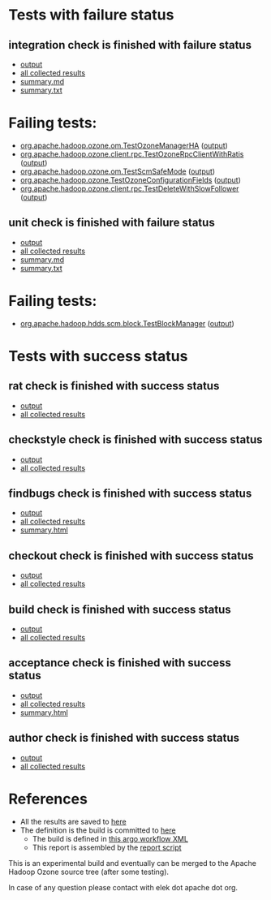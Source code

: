 # Tests with failure status

## integration check is finished with failure status

   * [output](https://raw.githubusercontent.com/elek/ozone-ci-03/master/pr/pr-hdds-2329-pipelines-rmb8m/integration/output.log)
   * [all collected results](https://github.com/elek/ozone-ci-03/tree/master/pr/pr-hdds-2329-pipelines-rmb8m/integration)
   * [summary.md](https://github.com/elek/ozone-ci-03/tree/master/pr/pr-hdds-2329-pipelines-rmb8m/integration/summary.md)
   * [summary.txt](https://github.com/elek/ozone-ci-03/tree/master/pr/pr-hdds-2329-pipelines-rmb8m/integration/summary.txt)

# Failing tests: 

 * [org.apache.hadoop.ozone.om.TestOzoneManagerHA](hadoop-ozone/integration-test/org.apache.hadoop.ozone.om.TestOzoneManagerHA.txt) ([output](hadoop-ozone/integration-test/org.apache.hadoop.ozone.om.TestOzoneManagerHA-output.txt))
 * [org.apache.hadoop.ozone.client.rpc.TestOzoneRpcClientWithRatis](hadoop-ozone/integration-test/org.apache.hadoop.ozone.client.rpc.TestOzoneRpcClientWithRatis.txt) ([output](hadoop-ozone/integration-test/org.apache.hadoop.ozone.client.rpc.TestOzoneRpcClientWithRatis-output.txt))
 * [org.apache.hadoop.ozone.om.TestScmSafeMode](hadoop-ozone/integration-test/org.apache.hadoop.ozone.om.TestScmSafeMode.txt) ([output](hadoop-ozone/integration-test/org.apache.hadoop.ozone.om.TestScmSafeMode-output.txt))
 * [org.apache.hadoop.ozone.TestOzoneConfigurationFields](hadoop-ozone/integration-test/org.apache.hadoop.ozone.TestOzoneConfigurationFields.txt) ([output](hadoop-ozone/integration-test/org.apache.hadoop.ozone.TestOzoneConfigurationFields-output.txt))
 * [org.apache.hadoop.ozone.client.rpc.TestDeleteWithSlowFollower](hadoop-ozone/integration-test/org.apache.hadoop.ozone.client.rpc.TestDeleteWithSlowFollower.txt) ([output](hadoop-ozone/integration-test/org.apache.hadoop.ozone.client.rpc.TestDeleteWithSlowFollower-output.txt))

## unit check is finished with failure status

   * [output](https://raw.githubusercontent.com/elek/ozone-ci-03/master/pr/pr-hdds-2329-pipelines-rmb8m/unit/output.log)
   * [all collected results](https://github.com/elek/ozone-ci-03/tree/master/pr/pr-hdds-2329-pipelines-rmb8m/unit)
   * [summary.md](https://github.com/elek/ozone-ci-03/tree/master/pr/pr-hdds-2329-pipelines-rmb8m/unit/summary.md)
   * [summary.txt](https://github.com/elek/ozone-ci-03/tree/master/pr/pr-hdds-2329-pipelines-rmb8m/unit/summary.txt)

# Failing tests: 

 * [org.apache.hadoop.hdds.scm.block.TestBlockManager](hadoop-hdds/server-scm/org.apache.hadoop.hdds.scm.block.TestBlockManager.txt) ([output](hadoop-hdds/server-scm/org.apache.hadoop.hdds.scm.block.TestBlockManager-output.txt))


# Tests with success status

## rat check is finished with success status

   * [output](https://raw.githubusercontent.com/elek/ozone-ci-03/master/pr/pr-hdds-2329-pipelines-rmb8m/rat/output.log)
   * [all collected results](https://github.com/elek/ozone-ci-03/tree/master/pr/pr-hdds-2329-pipelines-rmb8m/rat)


## checkstyle check is finished with success status

   * [output](https://raw.githubusercontent.com/elek/ozone-ci-03/master/pr/pr-hdds-2329-pipelines-rmb8m/checkstyle/output.log)
   * [all collected results](https://github.com/elek/ozone-ci-03/tree/master/pr/pr-hdds-2329-pipelines-rmb8m/checkstyle)


## findbugs check is finished with success status

   * [output](https://raw.githubusercontent.com/elek/ozone-ci-03/master/pr/pr-hdds-2329-pipelines-rmb8m/findbugs/output.log)
   * [all collected results](https://github.com/elek/ozone-ci-03/tree/master/pr/pr-hdds-2329-pipelines-rmb8m/findbugs)
   * [summary.html](https://elek.github.io/ozone-ci-03/pr/pr-hdds-2329-pipelines-rmb8m/findbugs/summary.html)


## checkout check is finished with success status

   * [output](https://raw.githubusercontent.com/elek/ozone-ci-03/master/pr/pr-hdds-2329-pipelines-rmb8m/checkout/output.log)
   * [all collected results](https://github.com/elek/ozone-ci-03/tree/master/pr/pr-hdds-2329-pipelines-rmb8m/checkout)


## build check is finished with success status

   * [output](https://raw.githubusercontent.com/elek/ozone-ci-03/master/pr/pr-hdds-2329-pipelines-rmb8m/build/output.log)
   * [all collected results](https://github.com/elek/ozone-ci-03/tree/master/pr/pr-hdds-2329-pipelines-rmb8m/build)


## acceptance check is finished with success status

   * [output](https://raw.githubusercontent.com/elek/ozone-ci-03/master/pr/pr-hdds-2329-pipelines-rmb8m/acceptance/output.log)
   * [all collected results](https://github.com/elek/ozone-ci-03/tree/master/pr/pr-hdds-2329-pipelines-rmb8m/acceptance)
   * [summary.html](https://elek.github.io/ozone-ci-03/pr/pr-hdds-2329-pipelines-rmb8m/acceptance/summary.html)


## author check is finished with success status

   * [output](https://raw.githubusercontent.com/elek/ozone-ci-03/master/pr/pr-hdds-2329-pipelines-rmb8m/author/output.log)
   * [all collected results](https://github.com/elek/ozone-ci-03/tree/master/pr/pr-hdds-2329-pipelines-rmb8m/author)




# References

 * All the results are saved to [here](https://github.com/elek/ozone-ci-03/tree/master/pr/pr-hdds-2329-pipelines-rmb8m/)
 * The definition is the build is committed to [here](https://github.com/elek/argo-ozone)
    * The build is defined in [this argo workflow XML](https://github.com/elek/argo-ozone/blob/master/ozone-build.yaml)
    * This report is assembled by the [report script](https://github.com/elek/argo-ozone/blob/master/scripts/report.sh)

This is an experimental build and eventually can be merged to the Apache Hadoop Ozone source tree (after some testing).

In case of any question please contact with elek dot apache dot org.
